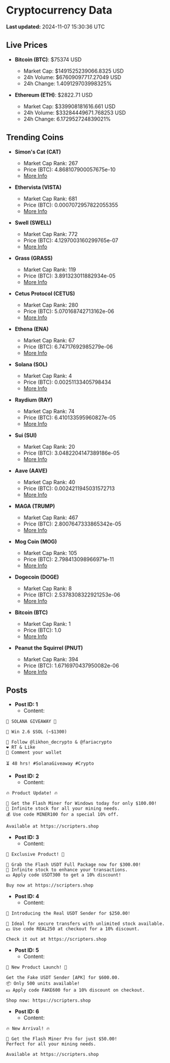 # Cryptocurrency Data

**Last updated:** 2024-11-07 15:30:36 UTC

## Live Prices
- **Bitcoin (BTC)**: $75374 USD
  - Market Cap: $1491525239066.8325 USD
  - 24h Volume: $67609097717.27049 USD
  - 24h Change: 1.409129703998325%

- **Ethereum (ETH)**: $2822.71 USD
  - Market Cap: $339908181616.661 USD
  - 24h Volume: $33284449671.768253 USD
  - 24h Change: 6.172952724839021%

## Trending Coins
- **Simon's Cat (CAT)**
  - Market Cap Rank: 267
  - Price (BTC): 4.868107900057675e-10
  - [More Info](https://www.coingecko.com/en/coins/simons-cat)

- **Ethervista (VISTA)**
  - Market Cap Rank: 681
  - Price (BTC): 0.0007072957822055355
  - [More Info](https://www.coingecko.com/en/coins/ethervista)

- **Swell (SWELL)**
  - Market Cap Rank: 772
  - Price (BTC): 4.1297003160299765e-07
  - [More Info](https://www.coingecko.com/en/coins/swell-network)

- **Grass (GRASS)**
  - Market Cap Rank: 119
  - Price (BTC): 3.891323011882934e-05
  - [More Info](https://www.coingecko.com/en/coins/grass)

- **Cetus Protocol (CETUS)**
  - Market Cap Rank: 280
  - Price (BTC): 5.070168742713162e-06
  - [More Info](https://www.coingecko.com/en/coins/cetus-protocol)

- **Ethena (ENA)**
  - Market Cap Rank: 67
  - Price (BTC): 6.74717692985279e-06
  - [More Info](https://www.coingecko.com/en/coins/ethena)

- **Solana (SOL)**
  - Market Cap Rank: 4
  - Price (BTC): 0.00251133405798434
  - [More Info](https://www.coingecko.com/en/coins/solana)

- **Raydium (RAY)**
  - Market Cap Rank: 74
  - Price (BTC): 6.410133595960827e-05
  - [More Info](https://www.coingecko.com/en/coins/raydium)

- **Sui (SUI)**
  - Market Cap Rank: 20
  - Price (BTC): 3.0482204147389186e-05
  - [More Info](https://www.coingecko.com/en/coins/sui)

- **Aave (AAVE)**
  - Market Cap Rank: 40
  - Price (BTC): 0.0024211945031572713
  - [More Info](https://www.coingecko.com/en/coins/aave)

- **MAGA (TRUMP)**
  - Market Cap Rank: 467
  - Price (BTC): 2.8007647333865342e-05
  - [More Info](https://www.coingecko.com/en/coins/maga)

- **Mog Coin (MOG)**
  - Market Cap Rank: 105
  - Price (BTC): 2.798413098966971e-11
  - [More Info](https://www.coingecko.com/en/coins/mog-coin)

- **Dogecoin (DOGE)**
  - Market Cap Rank: 8
  - Price (BTC): 2.5378308322921253e-06
  - [More Info](https://www.coingecko.com/en/coins/dogecoin)

- **Bitcoin (BTC)**
  - Market Cap Rank: 1
  - Price (BTC): 1.0
  - [More Info](https://www.coingecko.com/en/coins/bitcoin)

- **Peanut the Squirrel (PNUT)**
  - Market Cap Rank: 394
  - Price (BTC): 1.6716970437950082e-06
  - [More Info](https://www.coingecko.com/en/coins/peanut-the-squirrel)

## Posts
- **Post ID: 1**
  - Content:
```
🚀 SOLANA GIVEAWAY 🚀

🎁 Win 2.6 $SOL (~$1300)

🤝 Follow @likhon_decrypto & @fariacrypto
❤️ RT & Like
💬 Comment your wallet

⏳ 48 hrs! #SolanaGiveaway #Crypto
```

- **Post ID: 2**
  - Content:
```
🔥 Product Update! 🔥

🚀 Get the Flash Miner for Windows today for only $100.00!
🔋 Infinite stock for all your mining needs.
💰 Use code MINER100 for a special 10% off.

Available at https://scripters.shop
```

- **Post ID: 3**
  - Content:
```
🎁 Exclusive Product! 🎁

💸 Grab the Flash USDT Full Package now for $300.00!
🎉 Infinite stock to enhance your transactions.
💵 Apply code USDT300 to get a 10% discount!

Buy now at https://scripters.shop
```

- **Post ID: 4**
  - Content:
```
💎 Introducing the Real USDT Sender for $250.00!

💼 Ideal for secure transfers with unlimited stock available.
💵 Use code REAL250 at checkout for a 10% discount.

Check it out at https://scripters.shop
```

- **Post ID: 5**
  - Content:
```
🚀 New Product Launch! 🚀

Get the Fake USDT Sender [APK] for $600.00.
📦 Only 500 units available!
💵 Apply code FAKE600 for a 10% discount on checkout.

Shop now: https://scripters.shop
```

- **Post ID: 6**
  - Content:
```
🔥 New Arrival! 🔥

💸 Get the Flash Miner Pro for just $50.00!
Perfect for all your mining needs.

Available at https://scripters.shop
```

